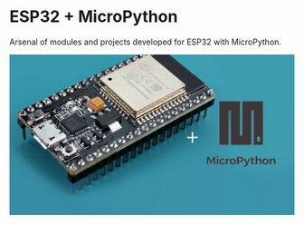 # ESP32 + MicroPython

Arsenal of modules and projects developed for ESP32 with MicroPython.

<p align = "center">
  <img src = "https://github.com/HexVitor/ESP32/blob/master/Media/ESP32_MicroPython.jpg" alt = "ESP32 + MicroPython" />
</p>